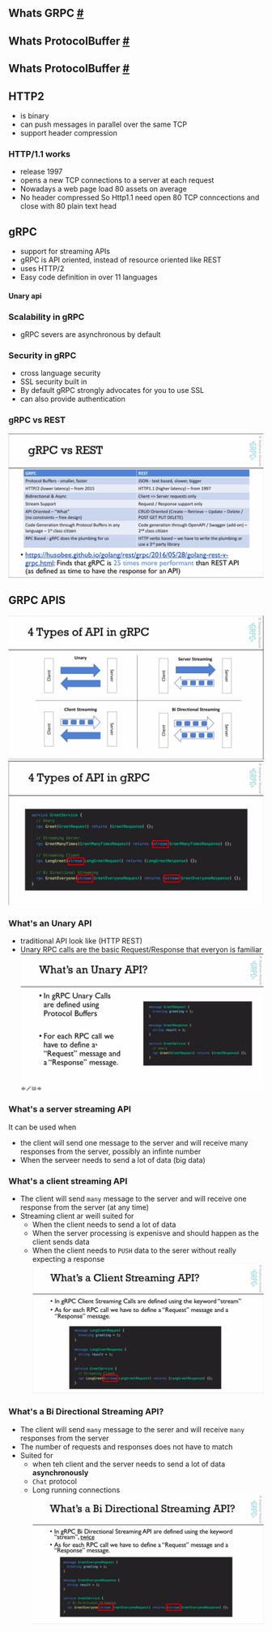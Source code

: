 ## Whats GRPC [#](./whatsGRPC.md)
## Whats ProtocolBuffer [#](./whatsPB.md)
## Whats ProtocolBuffer [#](./deepDiveGRPC.md)

## HTTP2
- is binary
- can push messages in parallel over the same TCP
- support header compression
### HTTP/1.1 works
- release 1997
- opens a new TCP connections to a server at each request
- Nowadays a web page load 80 assets on average
- No header compressed
So Http1.1 need open 80 TCP conncections and close with 80 plain text head


## gRPC
- support for streaming APIs
- gRPC is API oriented, instead of resource oriented like REST
- uses HTTP/2
- Easy code definition in over 11 languages


#### Unary api

### Scalability in gRPC
- gRPC severs are asynchronous by default
### Security in gRPC
- cross language security
- SSL security built in
- By default gRPC strongly advocates for you to use SSL
- can also provide authentication

### gRPC vs REST
![](./img/restVsGrpc/01.png)

## GRPC APIS
![](./img/grpcAPIs/01.png)
![](./img/grpcAPIs/02.png)


### What's an Unary API
- traditional API look like (HTTP REST)
- Unary RPC calls are the basic Request/Response that everyon is familiar
![](./img/unaryAPI/01.png)

### What's a server streaming API
It can be used when
- the client will send one message to the server and will receive many responses from the server, possibly an infinte number
- When the serveer needs to send a lot of data (big data)


### What's a client streaming API
- The client will send `many` message to the server and will receive one response from the server (at any time)
- Streaming client ar weill suited for
  - When the client needs to send a lot of data
  - When the server processing is expenisve and should happen as the client sends data
  - When the client needs to `PUSH` data to the serer without really expecting a response
![](./img/clientStreaming/02.png)

### What's a Bi Directional Streaming API?
- The client will send `many` message to the serer and will receive `many` responses from the server
- The number of requests and responses does not have to match
- Suited for
    - when teh client and the server needs to send a lot of data **asynchronously**
    - `Chat` protocol
    - Long running connections
![](./img/biDiStreaming/02.png)
